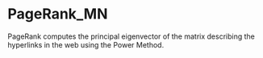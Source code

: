 # PageRank_MN
PageRank computes the principal eigenvector of the matrix describing the hyperlinks in the web using the  Power Method.
